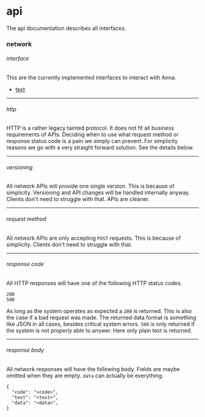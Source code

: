 # api
The api documentation describes all interfaces.

### network

###### interface
This are the currently implemented interfaces to interact with Anna.

- [text](text.md)

---

###### http
HTTP is a rather legacy tainted protocol. It does not fit all business
requirements of APIs. Deciding when to use what request method or
response status code is a pain we simply can prevent. For simplicity reasons we
go with a very straight forward solution. See the details below.

---

###### versioning
All network APIs will provide one single version. This is because of
simplicity. Versioning and API changes will be handled internally anyway.
Clients don't need to struggle with that. APIs are cleaner.

---

###### request method
All network APIs are only accepting `POST` requests. This is because of
simplicity. Clients don't need to struggle with that.

---

###### response code
All HTTP responses will have one of the following HTTP status codes.
```
200
500
```

As long as the system operates as expected a `200` is returned. This is also
the case if a bad request was made. The returned data format is something like
JSON in all cases, besides critical system errors. `500` is only returned if
the system is not properly able to answer. Here only plain text is returned.

---

###### response body
All network responses will have the following body. Fields are maybe omitted
when they are empty. `data` can actually be everything.
```
{
  "code": "<code>",
  "text": "<text>",
  "data": "<data>",
}
```
